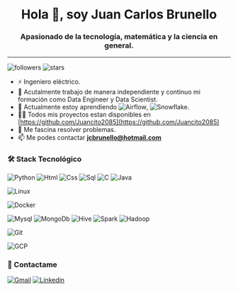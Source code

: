 <h1 align="center">Hola 👋, soy Juan Carlos Brunello</h1>
<h3 align="center">Apasionado de la tecnología, matemática y la ciencia en general.</h3>

---

![followers](https://img.shields.io/github/followers/Juancito2085?style=social)
![stars](https://img.shields.io/github/stars/Juancito2085?style=social)


- ⚡ Ingeniero eléctrico.
- 🔭 Acutalmente trabajo de manera independiente y continuo mi formación como Data Engineer y Data Scientist.
- 🌱 Actualmente estoy aprendiendo  ![Airflow](https://img.shields.io/badge/-Apache%20Airflow-d9e5e4?style=flat-square&logo=ApacheAirflow&logoColor=black), ![Snowflake](https://img.shields.io/badge/-Snowflake-A0E3F6?style=flat-square&logo=Snowflake&logoColor=white).
- 👨‍💻 Todos mis proyectos estan disponibles en [https://github.com/Juancito2085](https://github.com/Juancito2085)
- 📝 Me fascina resolver problemas.
- 📫 Me podes contactar **jcbrunello@hotmail.com**

### 🛠 Stack Tecnológico

![Python](http://img.shields.io/badge/-Python-346e9e?style=flat-square&logo=python&logoColor=white)
![Html](http://img.shields.io/badge/-Html-e24c27?style=flat-square&logo=html5&logoColor=white)
![Css](http://img.shields.io/badge/-Css-2a65f1?style=flat-square&logo=css3&logoColor=white)
![Sql](http://img.shields.io/badge/-Sql-00758f?style=flat-square&logo=Mysql&logoColor=white)
![C](https://img.shields.io/badge/-FF5733?style=flat-square&logo=C&logoColor=white)
![Java](http://img.shields.io/badge/-Java-e8892f?style=flat-square&logo=java&logoColor=white)

![Linux](http://img.shields.io/badge/-Linux-fad134?style=flat-square&logo=linux&logoColor=black)

![Docker](https://img.shields.io/badge/-Docker-0db7ed?style=flat-square&logo=docker&logoColor=white)

![Mysql](http://img.shields.io/badge/-Mysql-white?style=flat-square&logo=mysql)
![MongoDb](http://img.shields.io/badge/-MongoDb-white?style=flat-square&logo=mongodb)
![Hive](http://img.shields.io/badge/-Hive-white?style=flat-square&logo=apachehive)
![Spark](http://img.shields.io/badge/-Spark-white?style=flat-square&logo=apachespark)
![Hadoop](http://img.shields.io/badge/-Hadoop-white?style=flat-square&logo=apachehadoop)

![Git](http://img.shields.io/badge/-Git-white?style=flat-square&logo=git)

![GCP](https://img.shields.io/badge/-GCP-white?style=flat-square&logo=googlecloud)



### 💬 Contactame

[![Gmail](https://img.shields.io/badge/-c14438?style=for-the-badge&logo=Gmail&logoColor=white)](mailto:jcbrunello1985@gmail.com)
[![Linkedin](https://img.shields.io/badge/-0a66c2?style=for-the-badge&logo=Linkedin&logoColor=white)](https://www.linkedin.com/in/juan-carlos-brunello/)


